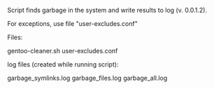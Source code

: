 Script finds garbage in the system and write results to log (v. 0.0.1.2).

For exceptions, use file "user-excludes.conf"

Files:

gentoo-cleaner.sh
user-excludes.conf

log files (created while running script):

garbage_symlinks.log
garbage_files.log
garbage_all.log
